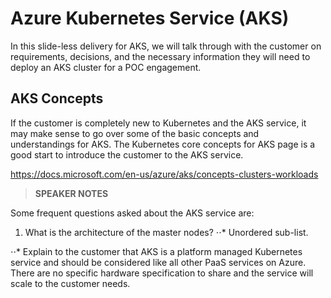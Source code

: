 # Azure Kubernetes Service (AKS)  
In this slide-less delivery for AKS, we will talk through with the customer on requirements, decisions, and the necessary information they will need to deploy an AKS cluster for a POC engagement. 

## AKS Concepts
If the customer is completely new to Kubernetes and the AKS service, it may make sense to go over some of the basic concepts and understandings for AKS. The Kubernetes core concepts for AKS page is a good start to introduce the customer to the AKS service.

https://docs.microsoft.com/en-us/azure/aks/concepts-clusters-workloads

> **SPEAKER NOTES**

Some frequent questions asked about the AKS service are:
1. What is the architecture of the master nodes?
⋅⋅* Unordered sub-list. 

⋅⋅* Explain to the customer that AKS is a platform managed Kubernetes service and should be considered like all other PaaS services            on Azure. There are no specific hardware specification to share and the service will scale to the customer needs. 
